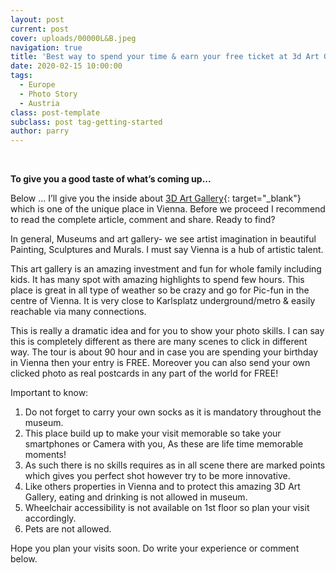 ```yaml
---
layout: post
current: post
cover: uploads/00000L&B.jpeg
navigation: true
title: 'Best way to spend your time & earn your free ticket at 3d Art Gallery, Vienna.'
date: 2020-02-15 10:00:00
tags:
  - Europe
  - Photo Story
  - Austria
class: post-template
subclass: post tag-getting-started
author: parry
---
```


&nbsp;

**To give you a good taste of what’s coming up...**

Below ... I’ll give you the inside about [3D Art Gallery](https://www.3dpicart-museum.at/){: target="_blank"} which is one of the unique place in Vienna. Before we proceed I recommend to read the complete article, comment and share. Ready to find?

In general, Museums and art gallery- we see artist imagination in beautiful Painting, Sculptures and Murals. I must say Vienna is a hub of artistic talent.

This art gallery is an amazing investment and fun for whole family including kids. It has many spot with amazing highlights to spend few hours. This place is great in all type of weather so be crazy and go for Pic-fun in the centre of Vienna. It is very close to Karlsplatz underground/metro & easily reachable via many connections.

This is really a dramatic idea and for you to show your photo skills. I can say this is completely different as there are many scenes to click in different way. The tour is about 90 hour and in case you are spending your birthday in Vienna then your entry is FREE. Moreover you can also send your own clicked photo as real postcards in any part of the world for FREE\!

Important to know:

1. Do not forget to carry your own socks as it is mandatory throughout the museum.
2. This place build up to make your visit memorable so take your smartphones or Camera with you, As these are life time memorable moments\!
3. As such there is no skills requires as in all scene there are marked points which gives you perfect shot however try to be more innovative.
4. Like others properties in Vienna and to protect this amazing 3D Art Gallery, eating and drinking is not allowed in museum.
5. Wheelchair accessibility is not available on 1st floor so plan your visit accordingly.
6. Pets are not allowed.

Hope you plan your visits soon. Do write your experience or comment below.